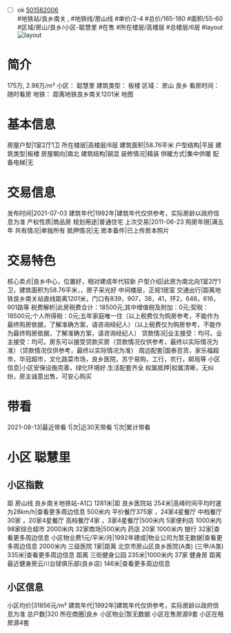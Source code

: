 - [ ] ok [501562006](https://bj.5i5j.com/ershoufang/501562006.html)  
 #地铁站/良乡南关 ,  #地铁线/房山线
#单价/2-4 #总价/165-180 #面积/55-60   #区域/房山/良乡/小区-聪慧里 #在售 #所在楼层/高楼层 #总楼层/6层 #layout 
![layout](http://image2a.5i5j.com/scm/HOUSE_CUSTOMER/1139b0cba97a47df95ce7d1739793f82.jpg_P5.jpg) 
# 简介 
 175万,  2.98万/m² 
小区： 聪慧里
建筑类型： 板楼
区域： 房山 良乡
看房时间： 随时看房
地铁： 距离地铁良乡南关1201米 地图
# 基本信息 
 房屋户型|1室2厅1卫
所在楼层|高楼层/6层
建筑面积|58.76平米
户型结构|平层
建筑类型|板楼
房屋朝向|南北
建筑结构|钢混
装修情况|精装
供暖方式|集中供暖
配备电梯|无
# 交易信息 
 发布时间|2021-07-03
建筑年代|1992年|建筑年代仅供参考，实际房龄以政府信息为准
产权性质|商品房
规划用途|普通住宅
上次交易|2011-06-23
购房年限|满五年
共有情况|单独所有
抵押情况|无
房本备件|已上传房本照片
# 交易特色 
 核心卖点|良乡中心，位置好，相对建成年代较新
户型介绍|此房为南北向1室2厅1卫，建筑面积为58.76平米，，房子采光好 中间楼层，正规1居室
交通出行|距离地铁良乡南关站直线距离1201米，门口有839，907，38，41，环2，646，616，901路等
税费解析|此房税费合计：18500元;其中增值税及附加：0元;契税：18500元;个人所得税：0元;五年家庭唯一住（以上税费仅为购房参考，不能作为最终购房依据，了解准确方案，请咨询经纪人）（以上税费仅为购房参考，不能作为最终购房依据，了解准确方案，请咨询经纪人）
贷款情况|业主接受：均可。业主接受：均可。房东可以接受贷款买房（贷款情况仅供参考，最终以实际情况为准）（贷款情况仅供参考，最终以实际情况为准）
周边配套|国泰百货，家乐福超市，华冠超市，文化路菜市场，良乡医院，苏宁易购，工行，农行，邮局等
小区信息|小区安保设施完善，绿化环境好.生活配套齐全
权属抵押|权属清晰，无纠纷，房主诚意出售，可安心购买
# 带看 
 2021-08-13|最近带看	 1|次|近30天带看	 1|次|累计带看
# 小区 聪慧里
## 小区指数 
 距 房山线 良乡南关地铁站-A1口 1281米|距 良乡医院站 254米|高峰时间平均时速为28km/h|查看更多周边信息
500米内 平价餐厅375家 ，24家4星餐厅
中档餐厅30家 ，20家4星餐厅
高档餐厅4家 ，3家4星餐厅|500米内 5家便利店
1000米内 98家综合超市
2000米内 32家商场|500米内 药店 20家
1000米内 银行 32家|查看更多周边信息
小区物业费1元/平米/月|1992年建成|物业公司为暂无数据|查看更多周边信息
2000米内 三级医院 1家|距离 北京市房山区良乡医院(A类) (三甲/A类) 335米|查看更多周边信息
距离 三街健身公园 235米|1000米内 37家 健身房
距离最近健身房云川台球俱乐部(良乡店) 146米|查看更多周边信息
## 小区信息 
 小区均价|31856元/m²
建筑年代|1992年|建筑年代仅供参考，实际房龄以政府信息为准
总户数|320
所在商圈|良乡
小区物业|暂无数据
小区在售房源9套
小区在租房源4套
